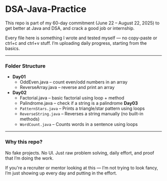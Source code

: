 # DSA-Java-Practice

This repo is part of my 60-day commitment (June 22 – August 22, 2025) to get better at Java and DSA, and crack a good job or internship.

Every file here is something I wrote and tested myself — no copy-paste or ctrl+c and ctrl+v stuff. I’m uploading daily progress, starting from the basics.

---

### Folder Structure

- **Day01**
  - OddEven.java – count even/odd numbers in an array
  - ReverseArray.java – reverse and print an array
- **Day02**
  - Factorial.java – basic factorial using loop + method
  - Palindrome.java – check if a string is a palindrome
**Day03**
  - `PatternStars.java` – Prints a triangle/star pattern using loops
  - `ReverseString.java` – Reverses a string manually (no built-in methods)
  - `WordCount.java` – Counts words in a sentence using loops

---

### Why this repo?

No fake projects. No UI. Just raw problem solving, daily effort, and proof that I’m doing the work.

If you're a recruiter or mentor looking at this — I’m not trying to look fancy, I’m just showing up every day and putting in the effort.

